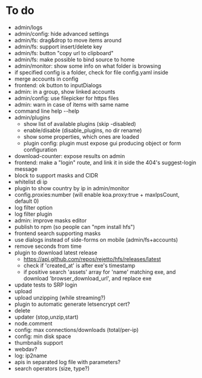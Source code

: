 # To do
- admin/logs
- admin/config: hide advanced settings
- admin/fs: drag&drop to move items around
- admin/fs: support insert/delete key
- admin/fs: button "copy url to clipboard"
- admin/fs: make possible to bind source to home
- admin/monitor: show some info on what folder is browsing
- if specified config is a folder, check for file config.yaml inside
- merge accounts in config
- frontend: ok button to inputDialogs
- admin: in a group, show linked accounts
- admin/config: use filepicker for https files
- admin: warn in case of items with same name
- command line help --help
- admin/plugins
  - show list of available plugins (skip -disabled)
  - enable/disable (disable_plugins, no dir rename)
  - show some properties, which ones are loaded
  - plugin config: plugin must expose gui producing object or form configuration 
- download-counter: expose results on admin
- frontend: make a "login" route, and link it in side the 404's suggest-login message  
- block to support masks and CIDR
- whitelist di ip
- plugin to show country by ip in admin/monitor
- config.proxies:number (will enable koa.proxy:true + maxIpsCount, default 0)
- log filter option
- log filter plugin
- admin: improve masks editor
- publish to npm (so people can "npm install hfs")
- frontend search supporting masks
- use dialogs instead of side-forms on mobile (admin/fs+accounts)
- remove seconds from time
- plugin to download latest release
  - https://api.github.com/repos/rejetto/hfs/releases/latest
  - check if 'created_at' is after exe's timestamp
  - if positive search 'assets' array for 'name' matching exe, and download 'browser_download_url', and replace exe
- update tests to SRP login
- upload
- upload unzipping (while streaming?)
- plugin to automatic generate letsencrypt cert?
- delete
- updater (stop,unzip,start)
- node.comment
- config: max connections/downloads (total/per-ip)
- config: min disk space
- thumbnails support
- webdav?
- log: ip2name
- apis in separated log file with parameters?
- search operators (size, type?)
